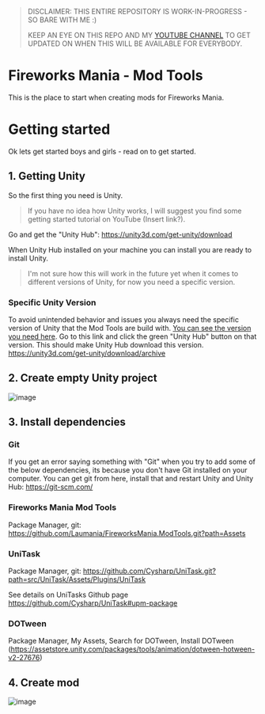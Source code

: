 > DISCLAIMER: THIS ENTIRE REPOSITORY IS WORK-IN-PROGRESS - SO BARE WITH ME :)
> 
> KEEP AN EYE ON THIS REPO AND MY [YOUTUBE CHANNEL](https://www.youtube.com/laumania) TO GET UPDATED ON WHEN THIS WILL BE AVAILABLE FOR EVERYBODY.

# Fireworks Mania - Mod Tools
This is the place to start when creating mods for Fireworks Mania.

# Getting started
Ok lets get started boys and girls - read on to get started.


## 1. Getting Unity
So the first thing you need is Unity. 

> If you have no idea how Unity works, I will suggest you find some getting started tutorial on YouTube (Insert link?).

Go and get the "Unity Hub": https://unity3d.com/get-unity/download

When Unity Hub installed on your machine you can install you are ready to install Unity.

> I'm not sure how this will work in the future yet when it comes to different versions of Unity, for now you need a specific version.

### Specific Unity Version
To avoid unintended behavior and issues you always need the specific version of Unity that the Mod Tools are build with. [You can see the version you need here](https://github.com/Laumania/FireworksMania.ModTools/blob/059e7a83ae0a3f7b293aa1e1c297d4a4e2109a66/ProjectSettings/ProjectVersion.txt#L1). 
Go to this link and click the green "Unity Hub" button on that version. This should make Unity Hub download this version.
https://unity3d.com/get-unity/download/archive

## 2. Create empty Unity project
![image](https://user-images.githubusercontent.com/1378458/133001075-917e2258-838f-4051-9221-02f48a73323f.png)


## 3. Install dependencies

### Git
If you get an error saying something with "Git" when you try to add some of the below dependencies, its because you don't have Git installed on your computer.
You can get git from here, install that and restart Unity and Unity Hub: https://git-scm.com/


### Fireworks Mania Mod Tools
Package Manager, git: https://github.com/Laumania/FireworksMania.ModTools.git?path=Assets

### UniTask
Package Manager, git: https://github.com/Cysharp/UniTask.git?path=src/UniTask/Assets/Plugins/UniTask

See details on UniTasks Github page https://github.com/Cysharp/UniTask#upm-package

### DOTween
Package Manager, My Assets, Search for DOTween, Install
DOTween (https://assetstore.unity.com/packages/tools/animation/dotween-hotween-v2-27676)

## 4. Create mod
![image](https://user-images.githubusercontent.com/1378458/133001208-db4187e8-e6d5-40cf-8504-24639e493286.png)
